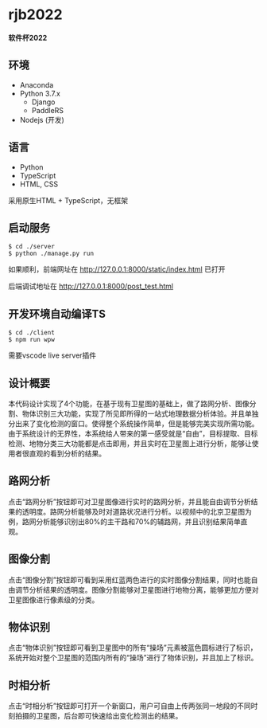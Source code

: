 # rjb2022
**软件杯2022**

## 环境
- Anaconda
- Python 3.7.x
    - Django
    - PaddleRS
- Nodejs (开发)

## 语言
- Python
- TypeScript
- HTML, CSS

采用原生HTML + TypeScript，无框架

## 启动服务

```
$ cd ./server
$ python ./manage.py run
```
如果顺利，前端网址在 http://127.0.0.1:8000/static/index.html 已打开 

后端调试地址在 http://127.0.0.1:8000/post_test.html

## 开发环境自动编译TS
```
$ cd ./client
$ npm run wpw
```
需要vscode live server插件

## 设计概要
本代码设计实现了4个功能，在基于现有卫星图的基础上，做了路网分析、图像分割、物体识别三大功能，实现了所见即所得的一站式地理数据分析体验。并且单独分出来了变化检测的窗口。使得整个系统操作简单，但是能够完美实现所需功能。由于系统设计的无界性，本系统给人带来的第一感受就是“自由”，目标提取、目标检测、地物分类三大功能都是点击即用，并且实时在卫星图上进行分析，能够让使用者很直观的看到分析的结果。

## 路网分析
点击“路网分析”按钮即可对卫星图像进行实时的路网分析，并且能自由调节分析结果的透明度。路网分析能够及时对道路状况进行分析。以视频中的北京卫星图为例，路网分析能够识别出80%的主干路和70%的辅路网，并且识别结果简单直观。

## 图像分割
点击“图像分割”按钮即可看到采用红蓝两色进行的实时图像分割结果，同时也能自由调节分析结果的透明度。图像分割能够对卫星图进行地物分离，能够更加方便对卫星图像进行像素级的分类。

## 物体识别
点击“物体识别”按钮即可看到卫星图中的所有“操场”元素被蓝色圆标进行了标识，系统开始对整个卫星图的范围内所有的“操场”进行了物体识别，并且加上了标识。

## 时相分析
点击“时相分析”按钮即可打开一个新窗口，用户可自由上传两张同一地段的不同时刻拍摄的卫星图，后台即可快速给出变化检测出的结果。
